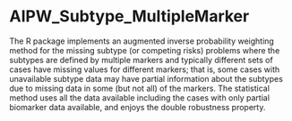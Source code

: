 # AIPW_Subtype_MultipleMarker

The R package implements an augmented inverse probability weighting method for the missing subtype (or competing risks) problems where the subtypes are defined by multiple markers and typically different sets of cases have missing values for different markers; that is, some cases with unavailable subtype data may have partial information about the subtypes due to missing data in some (but not all) of the markers. The statistical method uses all the data available including the cases with only partial biomarker data available, and enjoys the double robustness property.
